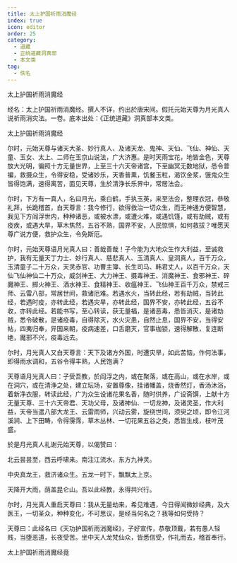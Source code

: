```yaml
---
title: 太上护国祈雨消魔经
index: true
icon: editor
order: 25
category:
  - 道藏
  - 正统道藏洞真部
  - 本文类
tag:
  - 佚名
---
```


太上护国祈雨消魔经  

经名：太上护国祈雨消魔经。撰人不详，约出於唐宋间。假托元始天尊为月光真人说祈雨消灾法。一卷。底本出处：《正统道藏》洞真部本文类。  

太上护国祈雨消魔经  

尔时，元始天尊与诸天大圣、妙行真人、及诸天龙、鬼神、天仙、飞仙、神仙、天童、玉女、太上、二师在玉京山说法，广大济惠。是时天雨宝花，地皆金色，天尊放大光明，徧照十方无量世界，上至三十六天帝诸宫，下至幽冥无数地狱，悉令普褊，救摄众生，令得安稳，受诸妙乐，天香普熏，饥餐玉粒，渴饮金浆，饿鬼众生皆得饱满，速得离苦，面见天尊，生於清浄长乐界中，常居法会。  

尔时，下方有一真人，名曰月光，乘白鹤，手执玉英，来至法会，整理衣冠，恭敬礼拜，长跪稽首，白天尊言：我今修行，欲得救治一切众生，而无神通方便智慧，我见下方阎浮世内，种种诸恶，或被水漂，或遭火难，或遇饥馑，或有劫贼，或有疫疾，或遇大旱，草木焦然，五谷不熟，国界不安，人民惊惧，如何救拔？唯愿天尊广说方便，救护众生，令免斯厄。  

尔时，元始天尊语月光真人曰：善哉善哉！子今能为大地众生作大利益，至诚救护，我有无量天丁力士、妙行真人、慈悲真人、玉清真人、皇洞真人，百千万众，玉清童子二十万众，天灵赤官、功曹主簿、长生司马、韩君丈人，以百千万众，天仙飞仙神仙二十万众，威剑神王、大力神王、摄毒神王、消魔神王、食邪神王、碎魔神王、掷火神王、洒水神王、食精神王、收瘟神王、飞仙神王百千万众，禁戒三师、云雷八部，常居世间，救诸厄难。若遇水火，当转此经，若有劫贼，当转此经，若遇时疫，亦转此经，若遇灾旱，亦转此经，国界不安，亦转此经，五谷不收，亦转此经。若能书写，至心转读，获无量福，是诸恶毒，悉皆消灭，是诸劫贼，悉令破散，是诸疫毒，自得除灭，水火灾患，自然止息，国界不安，当得安帖，四夷归奉，异国来朝，疫病速差，口舌磨灭，官事枷锁，速得解散，复连断绝，魔邪不兴，疫毒远去。  

尔时，月光真人又白天尊言：天下及诸方外国，时遭灾旱，如此苦恼，作何法事，即得雨水调和，五谷令得丰熟，人民饱满？  

天尊语月光真人曰：子受吾教，於阎浮之内，或在聚落，或在高山，或在水岸，或在洞穴，或在清浄之处，建立坛场，安置尊像，挂诸幡盖，烧香然灯，香汤沐浴，着新净衣服，转读此经，广为众生设诸花果名香，随时供养，广设斋馔，上献十方无量天尊、三十六天帝君、天功父母，及诸神仙、一切龙神，及诸灵圣，作大利益，天帝当遣八部大龙王、云雷雨师，兴动云雾，旋绕世间，须臾之顷，即令江河溪涧、上下田畴，令得霶霈，草木丛林、一切花果五谷之类，悉皆生成，枝叶茂盛。  

於是月光真人礼谢元始天尊，以偈赞曰：  

北云昙昙至，西云呼啸来。南注江流水，东方九神灵。  

中央真龙王，救济诸众生。五龙一时下，飘飘太上京。  

天降开大雨，荫盖昆仑山。吾以此经教，永得共兴行。  

尔时，月光真人重启天尊曰：我从无量劫来，希见难遇，今日得闻微妙经典，及大医王，一切圣众，种种变化，不可思议，是经当何名之？我等如何受持？  

天尊曰：此经名曰《天功护国祈雨消魔经》，子好宣传，恭敬顶戴，若有愚人轻贱，当堕恶道，长夜受苦。坐中天人龙梵仙众，皆悉信受，作礼而去，稽首奉行。  

太上护国祈雨消魔经竟  
